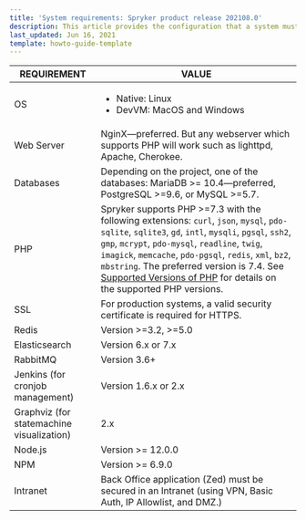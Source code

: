 ```yaml
---
title: 'System requirements: Spryker product release 202108.0'
description: This article provides the configuration that a system must have in order for the Spryker project to run smoothly and efficiently.
last_updated: Jun 16, 2021
template: howto-guide-template
---
```

| REQUIREMENT | VALUE |
| ----------------- | ----------------------- |
| OS                          | <ul><li>Native: Linux</li><li>DevVM: MacOS and Windows</li></ul>  |
| Web Server                                | NginX—preferred. But any webserver which supports PHP will work such as lighttpd, Apache, Cherokee. |
| Databases                             | Depending on the project, one of the databases: MariaDB >= 10.4—preferred, PostgreSQL >=9.6, or MySQL >=5.7. |
| PHP                                   | Spryker supports PHP >=7.3 with the following extensions: `curl`, `json`, `mysql`, `pdo-sqlite`, `sqlite3`, `gd`, `intl`, `mysqli`, `pgsql`, `ssh2`, `gmp`, `mcrypt`, `pdo-mysql`, `readline`, `twig`, `imagick`, `memcache`, `pdo-pgsql`, `redis`, `xml`, `bz2`, `mbstring`. The preferred version is 7.4. See [Supported Versions of PHP](/docs/scos/user/intro-to-spryker/whats-new/supported-versions-of-php.html) for details on the supported PHP versions.|
| SSL                                       | For production systems, a valid security certificate is required for HTTPS. |
| Redis                                     | Version >=3.2, >=5.0                                                |
| Elasticsearch                             | Version 6.x or 7.x                                        |
| RabbitMQ                                  | Version 3.6+                                                 |
| Jenkins (for cronjob management)          | Version 1.6.x or 2.x          |
| Graphviz (for statemachine visualization) | 2.x                                                          |
|Node.js| Version >= 12.0.0 |
|NPM| Version >= 6.9.0 |
|Intranet| Back Office application (Zed) must be secured in an Intranet (using VPN, Basic Auth, IP Allowlist, and DMZ.) |
